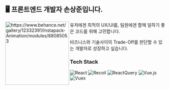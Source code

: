 

<h2> 🖥 프론트엔드 개발자 손상준입니다. </h2>

<div>
  <img align="left" src="https://user-images.githubusercontent.com/74908906/154727950-b8f2465f-99ac-478b-b990-ffc28473213e.gif" height="200px" alt="https://www.behance.net/gallery/12332391/Instapack-Animation/modules/88085053"/>
 <p>유저에겐 최적의 UX/UI를, 팀원에겐 함께 일하기 좋은 코드를 위해 고민합니다.</p>
 <p>비즈니스와 기술사이의 Trade-Off를 판단할 수 있는 개발자로 성장하고 싶습니다.</p>
 
<h3> Tech Stack </h3>

![React](https://img.shields.io/badge/-React-61DAFB?&style=flat-square&logo=react&logoColor=white)  ![Recoil](https://img.shields.io/badge/Recoil-2496ED?style=flat-square&logo=react&logoColor=white) ![ReactQuery](https://img.shields.io/badge/React_Query-CA4245?style=flat-square&logo=react&logoColor=white) 
![Vue.js](https://img.shields.io/badge/-Vue.js-4FC08D?&style=flat-square&logo=Vue.js&logoColor=white) ![Vuex](https://img.shields.io/badge/-Vuex-34495e?&style=flat-square&logo=Vue.js&logoColor=white)  

<!-- [About Me](https://peppermint-need-c5c.notion.site/Portfolio-4d52917684f04a7bae90479630a2fb73) | [Blog](https://sonsangjoon.github.io/blog) -->
  
<!-- 
[![SangJoon's GitHub stats](https://github-readme-stats.vercel.app/api?username=SonSangjoon&show_icons=true&theme=gotham)](https://github.com/SonSangjoon) -->

<!-- <div align="right">
<a href="https://hits.seeyoufarm.com"><img src="https://hits.seeyoufarm.com/api/count/incr/badge.svg?url=https%3A%2F%2Fgithub.com%2FSonSangjoon&count_bg=%23D1D1D1&title_bg=%235A9AFF&icon=&icon_color=%23E7E7E7&title=hits&edge_flat=false"/></a>
</div> -->

